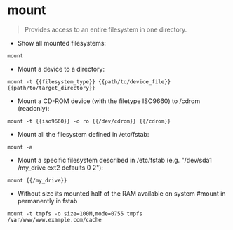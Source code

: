 # mount

> Provides access to an entire filesystem in one directory.

- Show all mounted filesystems:

`mount`

- Mount a device to a directory:

`mount -t {{filesystem_type}} {{path/to/device_file}} {{path/to/target_directory}}`

- Mount a CD-ROM device (with the filetype ISO9660) to /cdrom (readonly):

`mount -t {{iso9660}} -o ro {{/dev/cdrom}} {{/cdrom}}`

- Mount all the filesystem defined in /etc/fstab:

`mount -a`

- Mount a specific filesystem described in /etc/fstab (e.g. "/dev/sda1 /my_drive ext2 defaults 0 2"):

`mount {{/my_drive}}`

- Without size its mounted half of the RAM available on system #mount in permanently in fstab

`mount -t tmpfs -o size=100M,mode=0755 tmpfs  /var/www/www.example.com/cache` 
